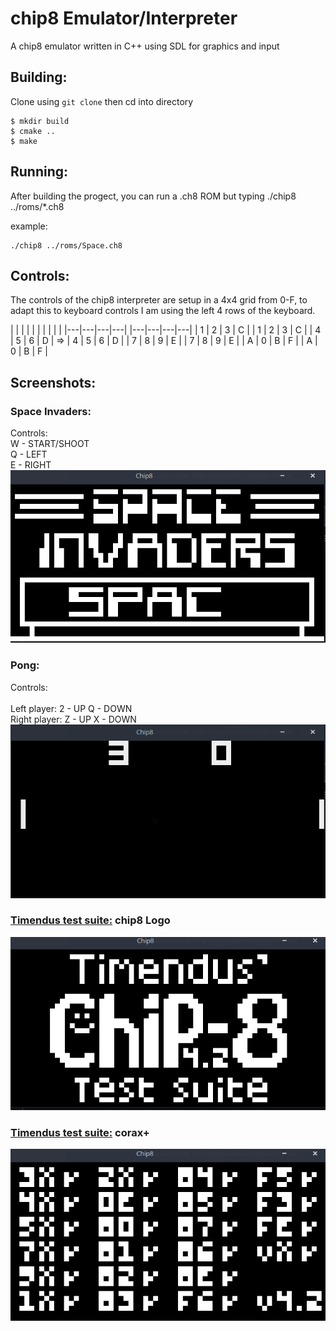 # chip8 Emulator/Interpreter
A chip8 emulator written in C++ using SDL for graphics and input
 

## Building: 
Clone using `git clone` then cd into directory
```
$ mkdir build
$ cmake ..
$ make
```
## Running: 
After building the progect, you can run a .ch8 ROM but typing ./chip8 ../roms/*.ch8

example: 
```
./chip8 ../roms/Space.ch8
```
## Controls: 
The controls of the chip8 interpreter are setup in a 4x4 grid from 0-F, to adapt this to keyboard controls I am using the left 4 rows of the keyboard.

|   |   |   |   |       |   |   |   |   |
|---|---|---|---|       |---|---|---|---|
| 1 | 2 | 3 | C |       | 1 | 2 | 3 | C |
| 4 | 5 | 6 | D |   =>  | 4 | 5 | 6 | D |
| 7 | 8 | 9 | E |       | 7 | 8 | 9 | E |
| A | 0 | B | F |       | A | 0 | B | F |

## Screenshots:
### Space Invaders:
Controls:<br />
    W - START/SHOOT<br />
    Q - LEFT<br />
    E - RIGHT<br />
![alt text](https://github.com/GratG/chip8/blob/main/screenshots/Space-Invaders.png)
### Pong:
Controls:<br />  
    Left player: 2 - UP Q - DOWN<br />
    Right player: Z - UP X - DOWN<br /> 
![alt text](https://github.com/GratG/chip8/blob/main/screenshots/Pong.png)
### [Timendus test suite:](https://github.com/Timendus/chip8-test-suite) chip8 Logo
![alt text](https://github.com/GratG/chip8/blob/main/screenshots/Timendus.png)
### [Timendus test suite:](https://github.com/Timendus/chip8-test-suite) corax+
![alt text](https://github.com/GratG/chip8/blob/main/screenshots/Corax.png)